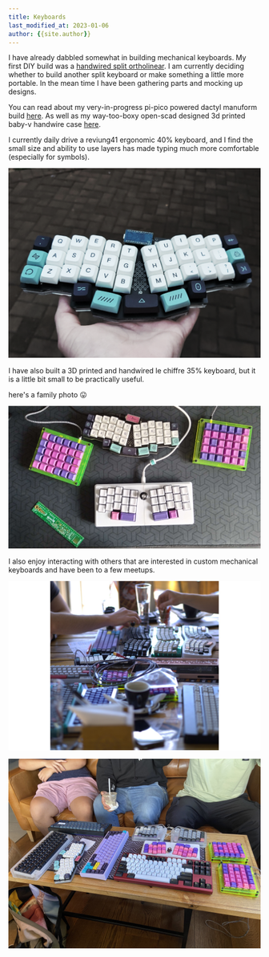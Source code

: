 ```yaml
---
title: Keyboards
last_modified_at: 2023-01-06
author: {{site.author}}
---
```


I have already dabbled somewhat in building mechanical keyboards.
My first DIY build was a [handwired split ortholinear](/tech/2020/11/27/split-ortho-handwire-build-guide/).
I am currently deciding whether to build another split keyboard or make something a little more portable.
In the mean time I have been gathering parts and mocking up designs.

You can read about my very-in-progress pi-pico powered dactyl manuform build [here](https://github.com/kevin-nel/pico-dactyl).
As well as my way-too-boxy open-scad designed 3d printed baby-v handwire case [here](https://github.com/kevin-nel/babyv).

I currently daily drive a reviung41 ergonomic 40% keyboard, and I find the small size and ability to use layers has made typing much more comfortable (especially for symbols).

![reviung41](/assets/images/other/reviung.png)

I have also built a 3D printed and handwired le chiffre 35% keyboard, but it is a little bit small to be practically useful.

here's a family photo 😛

![family photo, top reviung, bottom le chiffre, sides diy split preonic](/assets/images/keebs.jpg)

I also enjoy interacting with others that are interested in custom mechanical keyboards and have been to a few meetups.

![meetup](/assets/images/keeb-meetup-1.jpg)

![meetup](/assets/images/keeb-meetup-2.jpg)

<!--
## salvaging switches

I managed to salvage around 90 switches from an old mechanical keyboard

![desoldering some switches](/assets/images/other/desoldering.jpg)

![some salvaged switches](/assets/images/other/brown-switches.jpg)

![managed to score some LEDs too](/assets/images/other/leds.jpg)

## designs

After using an ortholinear for some time I am convinced to keep using ergonomic layouts.

### split

This wonderfully designed 3d printed split on [thingiverse](https://www.thingiverse.com/thing:4003113) with an awesome star wars vibe to it.

![2021-06-06-23-00-38.png](/assets/images/other/2021-06-06-23-00-38.png)

[3d printing](/knowledge/3d-printing.md) a case

### normal

I do miss having a numpad and after using layers don't really miss function keys so these are the two main designs for now.

a preonic with extra steps

![full size ortho](/assets/images/other/fullsize-ortho.jpg)

a planck with extra steps

![slimmed down full ortho](/assets/images/other/slimmed-full-ortho.jpg) -->
